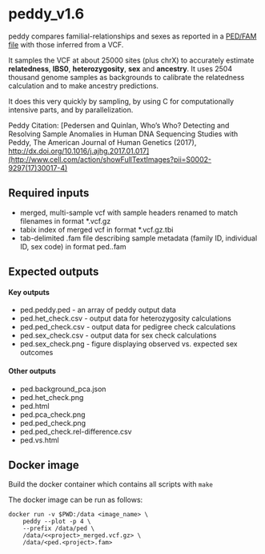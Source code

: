 # peddy_v1.6

peddy compares familial-relationships and sexes as reported in a [PED/FAM file](https://www.cog-genomics.org/plink2/formats#fam)
with those inferred from a VCF.

It samples the VCF at about 25000 sites (plus chrX) to accurately estimate **relatedness**, **IBS0**, **heterozygosity**, **sex** and **ancestry**. It uses 2504 thousand genome samples as backgrounds to calibrate the relatedness calculation and to make ancestry predictions.

It does this very quickly by sampling, by using C for computationally intensive parts, and by parallelization.

Peddy Citation: [Pedersen and Quinlan, Who’s Who? Detecting and Resolving Sample Anomalies in Human DNA
Sequencing Studies with Peddy, The American Journal of Human Genetics (2017),
http://dx.doi.org/10.1016/j.ajhg.2017.01.017](http://www.cell.com/action/showFullTextImages?pii=S0002-9297(17)30017-4)

## Required inputs 
- merged, multi-sample vcf with sample headers renamed to match filenames in format *.vcf.gz
- tabix index of merged vcf in format *.vcf.gz.tbi 
- tab-delimited .fam file describing sample metadata (family ID, individual ID, sex code) in format ped.<project>.fam 

## Expected outputs 
#### Key outputs 
- ped.peddy.ped - an array of peddy output data 
- ped.het_check.csv - output data for heterozygosity calculations
- ped.ped_check.csv - output data for pedigree check calculations
- ped.sex_check.csv - output data for sex check calculations
- ped.sex_check.png - figure displaying observed vs. expected sex outcomes 

#### Other outputs 
- ped.background_pca.json
- ped.het_check.png
- ped.html
- ped.pca_check.png
- ped.ped_check.png
- ped.ped_check.rel-difference.csv
- ped.vs.html

## Docker image
Build the docker container which contains all scripts with `make`

The docker image can be run as follows:
```
docker run -v $PWD:/data <image_name> \
    peddy --plot -p 4 \
    --prefix /data/ped \
    /data/<<project>_merged.vcf.gz> \
    /data/<ped.<project>.fam>
```